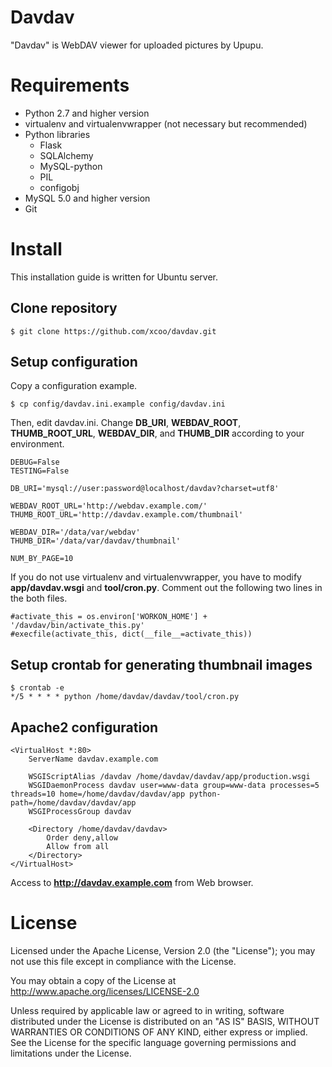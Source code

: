 # Davdav

"Davdav" is WebDAV viewer for uploaded pictures by Upupu.

# Requirements

* Python 2.7 and higher version
* virtualenv and virtualenvwrapper (not necessary but recommended)
* Python libraries
    * Flask
    * SQLAlchemy
    * MySQL-python
    * PIL
    * configobj
* MySQL 5.0 and higher version
* Git

# Install

This installation guide is written for Ubuntu server.

## Clone repository

    $ git clone https://github.com/xcoo/davdav.git

## Setup configuration

Copy a configuration example.

    $ cp config/davdav.ini.example config/davdav.ini
    
Then, edit davdav.ini.
Change __DB_URI__, __WEBDAV_ROOT__, __THUMB_ROOT_URL__, __WEBDAV_DIR__, and __THUMB_DIR__ according to your environment.

    DEBUG=False
    TESTING=False

    DB_URI='mysql://user:password@localhost/davdav?charset=utf8'

    WEBDAV_ROOT_URL='http://webdav.example.com/'
    THUMB_ROOT_URL='http://davdav.example.com/thumbnail'

    WEBDAV_DIR='/data/var/webdav'
    THUMB_DIR='/data/var/davdav/thumbnail'

    NUM_BY_PAGE=10

If you do not use virtualenv and virtualenvwrapper, you have to modify __app/davdav.wsgi__ and __tool/cron.py__.
Comment out the following two lines in the both files.

    #activate_this = os.environ['WORKON_HOME'] + '/davdav/bin/activate_this.py'
    #execfile(activate_this, dict(__file__=activate_this))

## Setup crontab for generating thumbnail images

    $ crontab -e
    */5 * * * * python /home/davdav/davdav/tool/cron.py

## Apache2 configuration

    <VirtualHost *:80>
        ServerName davdav.example.com

        WSGIScriptAlias /davdav /home/davdav/davdav/app/production.wsgi
        WSGIDaemonProcess davdav user=www-data group=www-data processes=5 threads=10 home=/home/davdav/davdav/app python-path=/home/davdav/davdav/app
        WSGIProcessGroup davdav

        <Directory /home/davdav/davdav>
            Order deny,allow
            Allow from all
        </Directory>
    </VirtualHost>

Access to __http://davdav.example.com__ from Web browser.

# License

Licensed under the Apache License, Version 2.0 (the "License"); you may not use this file except in compliance with the License.

You may obtain a copy of the License at http://www.apache.org/licenses/LICENSE-2.0

Unless required by applicable law or agreed to in writing, software distributed under the License is distributed on an "AS IS" BASIS, WITHOUT WARRANTIES OR CONDITIONS OF ANY KIND, either express or implied. See the License for the specific language governing permissions and limitations under the License.